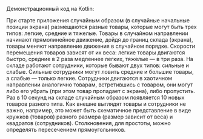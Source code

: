 Демонстрационный код на Kotlin:

При старте приложения случайным образом (в случайные начальные позиции экрана) размещаются разные товары, которые могут быть трех типов: легкие, средние и тяжелые. Товары в случайном направлении начинают прямолинейное движение, дойдя до границ склада (экрана), товары меняют направление движения в случайном порядке. Скорости перемещения товаров зависят от их веса: легкие товары двигаются быстро, средние в 2 раза медленнее легких, тяжелые — в три раза. 
На складе работают сотрудники, которые бывают двух типов: сильные и слабые. Сильные сотрудники могут ловить средние и большие товары, а слабые — только легкие. Сотрудники двигаются в хаотичном направлении аналогично товарам, встретившись с товаром, они могут либо его убрать (при этом товар пропадает с экрана), либо пропустить. 
Раз в 10 секунд на складе случайным образом появляется 10 новых товаров разного типа.
Как внешне выглядят товары и сотрудники не важно, например, это может быть схематичное представление в виде кружков (товаров) разного размера (размер зависит от веса) и квадратов (сотрудников). Столкновения, для простоты, можно определять пересечением прямоугольников.
